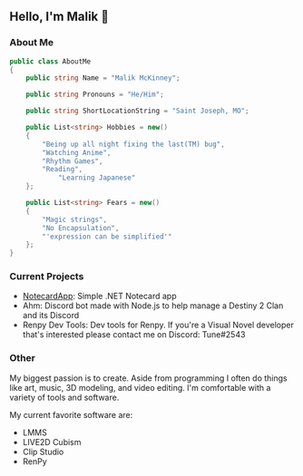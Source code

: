 ## Hello, I'm Malik 👋

### About Me
```cs
public class AboutMe
{
	public string Name = "Malik McKinney";

	public string Pronouns = "He/Him";

	public string ShortLocationString = "Saint Joseph, MO";

	public List<string> Hobbies = new()
	{
		"Being up all night fixing the last(TM) bug",
		"Watching Anime",
		"Rhythm Games",
		"Reading",
    		"Learning Japanese"
	};

	public List<string> Fears = new()
	{
		"Magic strings",
		"No Encapsulation",
		"'expression can be simplified'"
	};
}
```

### Current Projects
- [NotecardApp](https://github.com/TuneFlat/NotecardApp): Simple .NET Notecard app
- Ahm: Discord bot made with Node.js to help manage a Destiny 2 Clan and its Discord
- Renpy Dev Tools: Dev tools for Renpy. If you're a Visual Novel developer that's interested please contact me on Discord: Tune#2543

### Other
My biggest passion is to create. Aside from programming I often do things like art, music, 3D modeling, and video editing. 
I'm comfortable with a variety of tools and software.

My current favorite software are:
- LMMS
- LIVE2D Cubism
- Clip Studio
- RenPy

